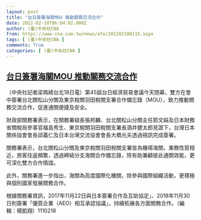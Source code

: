 ```yaml
---
layout: post
title: "台日簽署海關MOU 推動關務交流合作"
date: 2022-02-18T06:04:02.000Z
author: (臺)中央社CNA
from: https://www.cna.com.tw/news/afe/202202180115.aspx
tags: [ (臺)中央社CNA ]
comments: True
categories: [ (臺)中央社CNA ]
---
```

<!--1645164242000-->
[台日簽署海關MOU 推動關務交流合作](https://www.cna.com.tw/news/afe/202202180115.aspx)
------

<div>
<div></div><div><p>（中央社記者梁珮綺台北18日電）第45屆台日經濟貿易會議今天閉幕，雙方在會中簽署台北關松山分關及東京稅關羽田稅關支署合作備忘錄（MOU），致力推動關務交流合作，促進通關便捷及安全。</p><p>財政部關務署表示，在關務署組長張邦麟、台北關松山分關主任郭文娟及日本財務省關稅局參事官福島秀生、東京稅關羽田稅關支署長酒井健太郎見證下，台灣日本關係協會會長邱義仁及日本台灣交流協會會長大橋光夫透過視訊完成簽署。</p><p>關務署表示，台北關松山分關及東京稅關羽田稅關支署皆為機場海關，業務性質相近，旅客往返頻繁，透過締結分支海關合作備忘錄，除有助兼顧彼此通關效能，更可深化雙方合作情誼。</p><p>此外，關務署進一步指出，海關為高度國際化機關，除參與國際組織活動，更積極與個別國家發展關務合作。</p><p>根據關務署資訊，2017年11月22日與日本簽署合作及互助協定」、2018年11月30日則簽署「優質企業（AEO）相互承認協議」，持續拓展各方面關務合作。（編輯：楊凱翔）1110218</p></div>
</div>
